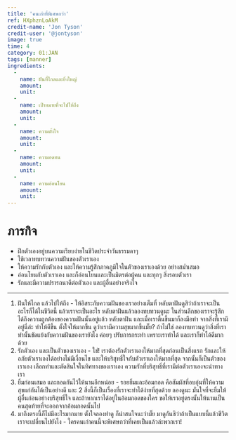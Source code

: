 ```yaml
---
title: 'คนเก่าที่พิเศษกว่า'
ref: HXphznLoAkM
credit-name: 'Jon Tyson'
credit-user: '@jontyson'
image: true
time: 4
category: 01:JAN
tags: [manner]
ingredients:
  -
    name: ฝันที่ไกลและยิ่งใหญ่
    amount:
    unit:
  -
    name: เป้าหมายที่จะไปให้ถึง
    amount:
    unit:
  -
    name: ความตั้งใจ
    amount:
    unit:
  -
    name: ความอดทน
    amount:
    unit:
  -
    name: ความอ่อนโยน
    amount:
    unit:
---
```


# ภารกิจ
 - ฝึกตัวเองอยู่บนความเรียบง่ายในชีวิตประจำวันธรรมดาๆ
 - ใช้เวลาทบทวนความฝันของตัวเราเอง
 - ให้ความรักกับตัวเอง และให้ความรู้สึกภาคภูมิใจในตัวของเราเองด้วย อย่างสม่ำเสมอ
 - อ่อนโยนกับตัวเราเอง และก็อ่อนโยนและเป็นมิตรต่อผู้คน และทุกๆ สิ่งรอบตัวเรา
 - รักและมีความปรารถนาดีต่อตัวเอง และผู้อื่นอย่างจริงใจ

---
1. ฝันให้ไกล แล้วไปให้ถึง - ให้อิสระกับความฝันของเราอย่างเต็มที่ หลับตาฝันดูสิว่าถ้าเราจะเป็นอะไรก็ได้ในชีวิตนี้ แล้วเราจะเป็นอะไร หลับตาฝันแล้วลองทบทวนดูนะ ในส่วนลึกของเราจะรู้สึกได้ถึงความถูกต้องของความฝันนั้นอยู่แล้ว หลับตาฝัน และเมื่อเราตื่นขึ้นมาก็ลงมือทำ จากสิ่งที่เรามีอยู่นี่ล่ะ ทำให้ดีขึ้น ตั้งใจให้มากขึ้น ดูว่าเรามีความสุขมากขึ้นมั๊ย? ถ้าไม่ใช่ ลองทบทวนดูว่าสิ่งที่เราทำนั้นขัดแย้งกับความฝันของเรายังไง ค่อยๆ ปรับการกระทำ เพราะเราทำได้ และเราก็ทำได้ดีมากด้วย
2. รักตัวเอง และเป็นตัวของเราเอง - ใช่! เราต้องรักตัวเราเองให้มากที่สุดก่อนเป็นสิ่งแรก รักและให้อภัยตัวเราเองได้อย่างไม่มีเงื่อนไข และให้บริสุทธิ์ใจกับตัวเราเองให้มากที่สุด จากนั้นก็เป็นตัวของเราเอง เลือกทำและตัดสินใจในทิศทางของเราเอง ความรักที่บริสุทธิ์ที่เรามีต่อตัวเราเองจะนำทางเรา
3. ยิ้มก่อนเสมอ และกอดกันไว้ให้นานอีกหน่อย - รอยยิ้มและอ้อมกอด คือสัมผัสที่อบอุ่นที่ให้ความสุขแก่กันได้เป็นอย่างดี และ 2 สิ่งนี้ก็เป็นเรื่องที่เราจะทำได้ง่ายที่สุดด้วย ลองดูนะ มั่นใจที่จะยิ้มให้ผู้อื่นก่อนอย่างบริสุทธิ์ใจ และถ้าหากเราได้อยู่ในอ้อมกอดของใคร ขอให้เราอยู่ตรงนั้นให้นานเป็นคนสุดท้ายที่จะออกจากอ้อมกอดนั้นไป
4. มาถึงตรงนี้ก็ไม่มีอะไรมากมาย ตั้งใจลองทำดู ก็น่าสนใจนะว่ามั๊ย มาดูกันซิว่าถ้าเป็นแบบนี้แล้วชีวิตเราจะเปลี่ยนไปยังไง - ใครคนเก่าคนนี้จะพิเศษกว่าที่เคยเป็นแล้วล่ะพวกเรา!

---
